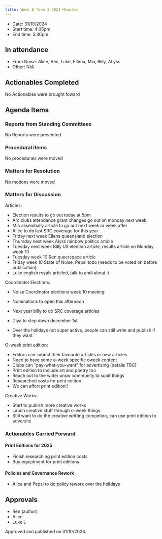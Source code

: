 ```yaml
---
title: Week 8 Term 3 2024 Minutes
---
```


- Date: 31/10/2024
- Start time: 4:05pm
- End time: 5:30pm

## In attendance

- From Noise: Alice, Ren, Luke, Ellena, Mia, Billy, ALyss
- Other: N/A

## Actionables Completed

No Actionables were brought foward

## Agenda Items

### Reports from Standing Committees

No Reports were presented

### Procedural items

No procedurals were moved

### Matters for Resolution

No motions were moved

### Matters for Discussion

Articles:
- Election results to go out today at 5pm
- Arc clubs attendance grant changes go out on monday next week
- Mia assembally article to go out next week or week after
- Alice to do last SRC coverage for this year
- Friday next week Ellena queensland election
- Thursday next week Alyss rainbow politics article
- Tuesday next week Billy US election article, results article on Monday week 10
- Tuesday week 10 Ren queerspace article
- Friday week 10 State of Noise, Pepsi todo (needs to be voted on before publication)
- Luke english royals articled, talk to andi about it

Coordinator Elections:
- Noise Coordinator elections week 10 meeting
- Nominations to open this afternoon

- Next year billy to do SRC coverage articles
- Diya to step down december 1st
- Over the holidays not super active, people can still write and publish if they want

O-week print edition:
- Editors can submit their favourite articles or new articles
- Need to have some o-week specific oweek content
- Clubs can "pay-what-you-want" for advertising (details TBC)
- Print edition to include art and poetry too
- Reach out to the wider unsw community to subit things
- Researched costs for print edition
- We can affort print edition!!

Creative Works:
- Start to publish more creative works
- Lauch creative stuff through o-week things
- Still want to do the creative writting competion, can use print edition to adversite


### Actionables Carried Forward

#### Print Editions for 2025

- Finish researching print edition costs
- Buy equiptment for print editions

#### Policies and Governance Rework

- Alice and Pepsi to do policy rework over the holidays

## Approvals

- Ren (author)
- Alice 
- Luke L

Approved and published on 31/10/2024.